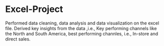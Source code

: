 # Excel-Project
Performed data cleaning, data analysis and data visualization on the excel file.
Derived key insights from the data ,i.e., Key performing channels like the North and South America, best performing channles, i.e., In-store and direct sales.
